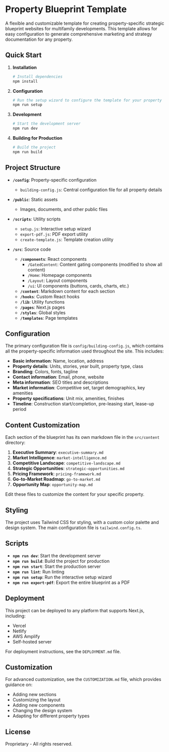 # Property Blueprint Template

A flexible and customizable template for creating property-specific strategic blueprint websites for multifamily developments. This template allows for easy configuration to generate comprehensive marketing and strategy documentation for any property.

## Quick Start

1. **Installation**
   ```bash
   # Install dependencies
   npm install
   ```

2. **Configuration**
   ```bash
   # Run the setup wizard to configure the template for your property
   npm run setup
   ```

3. **Development**
   ```bash
   # Start the development server
   npm run dev
   ```

4. **Building for Production**
   ```bash
   # Build the project
   npm run build
   ```

## Project Structure

- **`/config`**: Property-specific configuration
  - `building-config.js`: Central configuration file for all property details

- **`/public`**: Static assets
  - Images, documents, and other public files

- **`/scripts`**: Utility scripts
  - `setup.js`: Interactive setup wizard
  - `export-pdf.js`: PDF export utility
  - `create-template.js`: Template creation utility

- **`/src`**: Source code
  - **`/components`**: React components
    - `/GatedContent`: Content gating components (modified to show all content)
    - `/Home`: Homepage components
    - `/Layout`: Layout components
    - `/ui`: UI components (buttons, cards, charts, etc.)
  - **`/content`**: Markdown content for each section
  - **`/hooks`**: Custom React hooks
  - **`/lib`**: Utility functions
  - **`/pages`**: Next.js pages
  - **`/styles`**: Global styles
  - **`/templates`**: Page templates

## Configuration

The primary configuration file is `config/building-config.js`, which contains all the property-specific information used throughout the site. This includes:

- **Basic information**: Name, location, address
- **Property details**: Units, stories, year built, property type, class
- **Branding**: Colors, fonts, tagline
- **Contact information**: Email, phone, website
- **Meta information**: SEO titles and descriptions
- **Market information**: Competitive set, target demographics, key amenities
- **Property specifications**: Unit mix, amenities, finishes
- **Timeline**: Construction start/completion, pre-leasing start, lease-up period

## Content Customization

Each section of the blueprint has its own markdown file in the `src/content` directory:

1. **Executive Summary**: `executive-summary.md`
2. **Market Intelligence**: `market-intelligence.md`
3. **Competitive Landscape**: `competitive-landscape.md`
4. **Strategic Opportunities**: `strategic-opportunities.md`
5. **Pricing Framework**: `pricing-framework.md`
6. **Go-to-Market Roadmap**: `go-to-market.md`
7. **Opportunity Map**: `opportunity-map.md`

Edit these files to customize the content for your specific property.

## Styling

The project uses Tailwind CSS for styling, with a custom color palette and design system. The main configuration file is `tailwind.config.ts`.

## Scripts

- **`npm run dev`**: Start the development server
- **`npm run build`**: Build the project for production
- **`npm run start`**: Start the production server
- **`npm run lint`**: Run linting
- **`npm run setup`**: Run the interactive setup wizard
- **`npm run export-pdf`**: Export the entire blueprint as a PDF

## Deployment

This project can be deployed to any platform that supports Next.js, including:

- Vercel
- Netlify
- AWS Amplify
- Self-hosted server

For deployment instructions, see the `DEPLOYMENT.md` file.

## Customization

For advanced customization, see the `CUSTOMIZATION.md` file, which provides guidance on:

- Adding new sections
- Customizing the layout
- Adding new components
- Changing the design system
- Adapting for different property types

## License

Proprietary - All rights reserved.